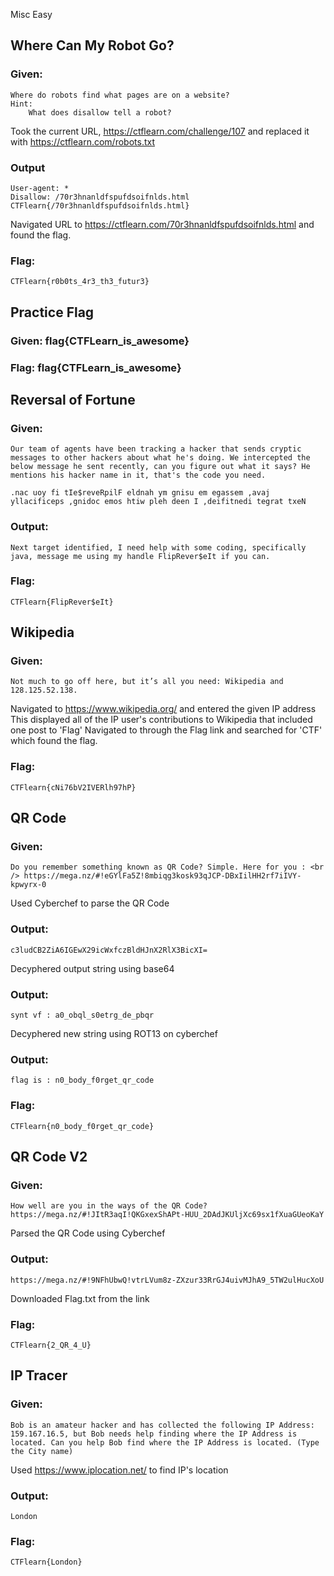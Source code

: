 Misc Easy

## Where Can My Robot Go?
### Given: 
```
Where do robots find what pages are on a website?
Hint:
    What does disallow tell a robot?
```
Took the current URL, https://ctflearn.com/challenge/107 and replaced it with https://ctflearn.com/robots.txt

### Output 
```
User-agent: *
Disallow: /70r3hnanldfspufdsoifnlds.html 
CTFlearn{/70r3hnanldfspufdsoifnlds.html}
```

Navigated URL to https://ctflearn.com/70r3hnanldfspufdsoifnlds.html and found the flag.

### Flag: 
``` 
CTFlearn{r0b0ts_4r3_th3_futur3}
```

## Practice Flag
### Given: flag{CTFLearn_is_awesome}
### Flag: flag{CTFLearn_is_awesome}

## Reversal of Fortune
### Given:
```
Our team of agents have been tracking a hacker that sends cryptic messages to other hackers about what he's doing. We intercepted the below message he sent recently, can you figure out what it says? He mentions his hacker name in it, that's the code you need.

.nac uoy fi tIe$reveRpilF eldnah ym gnisu em egassem ,avaj yllacificeps ,gnidoc emos htiw pleh deen I ,deifitnedi tegrat txeN
```
### Output:
``` 
Next target identified, I need help with some coding, specifically java, message me using my handle FlipRever$eIt if you can.
``` 
### Flag:
```
CTFlearn{FlipRever$eIt}
```

## Wikipedia
### Given:
```
Not much to go off here, but it’s all you need: Wikipedia and 128.125.52.138. 
```
Navigated to https://www.wikipedia.org/ and entered the given IP address
This displayed all of the IP user's contributions to Wikipedia that included one post to 'Flag'
Navigated to through the Flag link and searched for 'CTF' which found the flag.

### Flag:
``` 
CTFlearn{cNi76bV2IVERlh97hP}
```

## QR Code 
### Given:
```
Do you remember something known as QR Code? Simple. Here for you : <br /> https://mega.nz/#!eGYlFa5Z!8mbiqg3kosk93qJCP-DBxIilHH2rf7iIVY-kpwyrx-0
```

Used Cyberchef to parse the QR Code
### Output:
``` 
c3ludCB2ZiA6IGEwX29icWxfczBldHJnX2RlX3BicXI=
```

Decyphered output string using base64
### Output:
``` 
synt vf : a0_obql_s0etrg_de_pbqr
```
Decyphered new string using ROT13 on cyberchef
### Output:
```
flag is : n0_body_f0rget_qr_code
```

### Flag:
``` 
CTFlearn{n0_body_f0rget_qr_code}
```

## QR Code V2
### Given:
```
How well are you in the ways of the QR Code? https://mega.nz/#!JItR3aqI!QKGxexShAPt-HUU_2DAdJKUljXc69sx1fXuaGUeoKaY
```
Parsed the QR Code using Cyberchef

### Output:
```
https://mega.nz/#!9NFhUbwQ!vtrLVum8z-ZXzur33RrGJ4uivMJhA9_5TW2ulHucXoU
```
Downloaded Flag.txt from the link 
### Flag:
``` 
CTFlearn{2_QR_4_U}
```

## IP Tracer
### Given:
```
Bob is an amateur hacker and has collected the following IP Address: 159.167.16.5, but Bob needs help finding where the IP Address is located. Can you help Bob find where the IP Address is located. (Type the City name)
```

Used https://www.iplocation.net/ to find IP's location
### Output:
``` 
London
```
### Flag:
``` 
CTFlearn{London}
```









